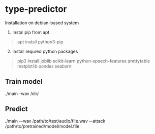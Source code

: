 # type-predictor

Installation on debian-based system

 1. Instal pip from apt
 > apt install python3-pip
 
 2. Install requred python packages
 > pip3 install joblib scikit-learn python-speech-features prettytable matplotlib pandas seaborn
 
 
 ## Train model
 
 ./main -wav /dir/
 
 
 ## Predict 
 
 ./main --wav /path/to/test/audio/file.wav --attack /path/to/pretrained/model/model.file
 
